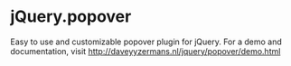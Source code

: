 # jQuery.popover

Easy to use and customizable popover plugin for jQuery. For a demo and
documentation, visit http://daveyyzermans.nl/jquery/popover/demo.html